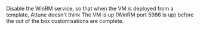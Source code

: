 Disable the WinRM service, so that when the VM is deployed from a template, Attune doesn't think The VM is up (WinRM port 5986 is up) before the out of the box customisations are complete.